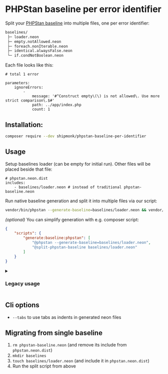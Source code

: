 # PHPStan baseline per error identifier

Split your [PHPStan baseline](https://phpstan.org/user-guide/baseline) into multiple files, one per error identifier:

```txt
baselines/
 ├─ loader.neon
 ├─ empty.notAllowed.neon
 ├─ foreach.nonIterable.neon
 ├─ identical.alwaysFalse.neon
 └─ if.condNotBoolean.neon
```

Each file looks like this:

```neon
# total 1 error

parameters:
    ignoreErrors:
        -
            message: '#^Construct empty\(\) is not allowed\. Use more strict comparison\.$#'
            path: ../app/index.php
            count: 1
```

## Installation:

```sh
composer require --dev shipmonk/phpstan-baseline-per-identifier
```

## Usage

Setup baselines loader (can be empty for initial run). Other files will be placed beside that file:
```neon
# phpstan.neon.dist
includes:
    - baselines/loader.neon # instead of traditional phpstan-baseline.neon
```

Run native baseline generation and split it into multiple files via our script:
```sh
vendor/bin/phpstan --generate-baseline=baselines/loader.neon && vendor/bin/split-phpstan-baseline baselines/loader.neon
```

_(optional)_ You can simplify generation with e.g. composer script:
```json
{
    "scripts": {
        "generate:baseline:phpstan": [
            "@phpstan --generate-baseline=baselines/loader.neon",
            "@split-phpstan-baseline baselines/loader.neon"
        ]
    }
}
```

<details>
<summary><h3>Legacy usage</h3></summary>

Setup where your baseline files should be stored and include its loader:
```neon
# phpstan.neon.dist
includes:
    - vendor/shipmonk/phpstan-baseline-per-identifier/extension.neon # or use extension-installer
    - baselines/loader.neon

parameters:
    shipmonkBaselinePerIdentifier:
        directory: %currentWorkingDirectory%/baselines
        indent: '    '
```

Prepare composer script to simplify generation:

```json
{
    "scripts": {
        "generate:baseline:phpstan": [
            "rm baselines/*.neon",
            "touch baselines/loader.neon",
            "@phpstan analyse --error-format baselinePerIdentifier"
        ]
    }
}
```

</details>

## Cli options
- ``--tabs`` to use tabs as indents in generated neon files

## Migrating from single baseline

1. `rm phpstan-baseline.neon` (and remove its include from `phpstan.neon.dist`)
2. `mkdir baselines`
3. `touch baselines/loader.neon`  (and include it in `phpstan.neon.dist`)
4. Run the split script from above

